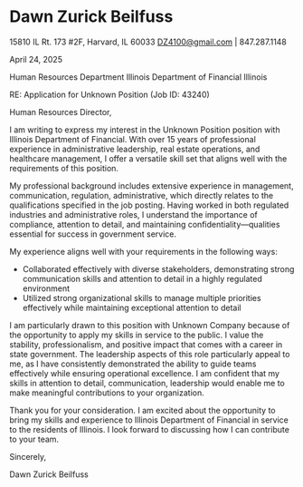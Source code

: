 # Dawn Zurick Beilfuss

15810 IL Rt. 173 #2F, Harvard, IL 60033
DZ4100@gmail.com | 847.287.1148

April 24, 2025

Human Resources Department
Illinois Department of Financial
Illinois

RE: Application for Unknown Position (Job ID: 43240)

Human Resources Director,

I am writing to express my interest in the Unknown Position position with Illinois Department of Financial. With over 15 years of professional experience in administrative leadership, real estate operations, and healthcare management, I offer a versatile skill set that aligns well with the requirements of this position.

My professional background includes extensive experience in management, communication, regulation, administrative, which directly relates to the qualifications specified in the job posting. Having worked in both regulated industries and administrative roles, I understand the importance of compliance, attention to detail, and maintaining confidentiality—qualities essential for success in government service.

My experience aligns well with your requirements in the following ways:

- Collaborated effectively with diverse stakeholders, demonstrating strong communication skills and attention to detail in a highly regulated environment
- Utilized strong organizational skills to manage multiple priorities effectively while maintaining exceptional attention to detail

I am particularly drawn to this position with Unknown Company because of the opportunity to apply my skills in service to the public. I value the stability, professionalism, and positive impact that comes with a career in state government. The leadership aspects of this role particularly appeal to me, as I have consistently demonstrated the ability to guide teams effectively while ensuring operational excellence. I am confident that my skills in attention to detail, communication, leadership would enable me to make meaningful contributions to your organization.

Thank you for your consideration. I am excited about the opportunity to bring my skills and experience to Illinois Department of Financial in service to the residents of Illinois. I look forward to discussing how I can contribute to your team.

Sincerely,

Dawn Zurick Beilfuss